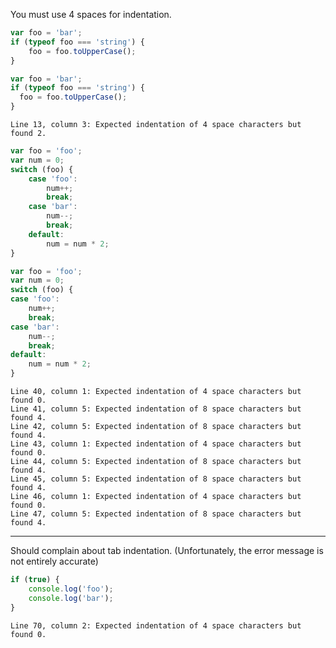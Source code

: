 You must use 4 spaces for indentation.

```js
var foo = 'bar';
if (typeof foo === 'string') {
    foo = foo.toUpperCase();
}
```

```js
var foo = 'bar';
if (typeof foo === 'string') {
  foo = foo.toUpperCase();
}
```

```output
Line 13, column 3: Expected indentation of 4 space characters but found 2.
```

```js
var foo = 'foo';
var num = 0;
switch (foo) {
    case 'foo':
        num++;
        break;
    case 'bar':
        num--;
        break;
    default:
        num = num * 2;
}
```

```js
var foo = 'foo';
var num = 0;
switch (foo) {
case 'foo':
    num++;
    break;
case 'bar':
    num--;
    break;
default:
    num = num * 2;
}
```

```output
Line 40, column 1: Expected indentation of 4 space characters but found 0.
Line 41, column 5: Expected indentation of 8 space characters but found 4.
Line 42, column 5: Expected indentation of 8 space characters but found 4.
Line 43, column 1: Expected indentation of 4 space characters but found 0.
Line 44, column 5: Expected indentation of 8 space characters but found 4.
Line 45, column 5: Expected indentation of 8 space characters but found 4.
Line 46, column 1: Expected indentation of 4 space characters but found 0.
Line 47, column 5: Expected indentation of 8 space characters but found 4.
```

---

Should complain about tab indentation. (Unfortunately, the error message is not
entirely accurate)

```js
if (true) {
    console.log('foo');
	console.log('bar');
}
```
```output
Line 70, column 2: Expected indentation of 4 space characters but found 0.
```
